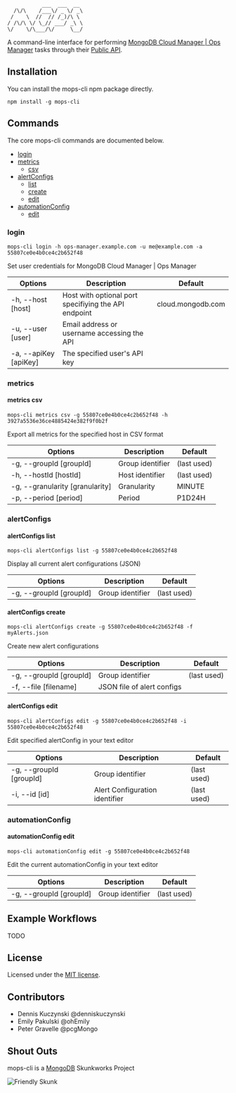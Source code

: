```
           ___  ___  __
  /\/\    /___\/ _ \/ _\
 /    \  //  // /_)/\ \
/ /\/\ \/ \_// ___/ _\ \
\/    \/\___/\/     \__/

```

A command-line interface for performing [MongoDB Cloud Manager | Ops Manager](https://cloud.mongodb.com) tasks through their [Public API](http://mms.mongodb.com/help/core/api/).

## Installation

You can install the mops-cli npm package directly.

`npm install -g mops-cli`


## Commands

The core mops-cli commands are documented below.

* [login](#login)
* [metrics](#metrics)
  * [csv](#metrics-csv)
* [alertConfigs](#alertConfigs)
  * [list](#alertConfigs-list)
  * [create](#alertConfigs-create)
  * [edit](#alertConfigs-edit)
* [automationConfig](#automationConfig)
  * [edit](#automationConfig-edit)

### login
`mops-cli login -h ops-manager.example.com -u me@example.com -a 55807ce0e4b0ce4c2b652f48`

Set user credentials for MongoDB Cloud Manager | Ops Manager

| Options               | Description                                          | Default           |
| ----------------------|------------------------------------------------------|-------------------|
| -h, --host [host]     | Host with optional port specifiying the API endpoint | cloud.mongodb.com |
| -u, --user [user]     | Email address or username accessing the API          |                   |
| -a, --apiKey [apiKey] | The specified user's API key                         |                   |

### metrics

#### metrics csv
`mops-cli metrics csv -g 55807ce0e4b0ce4c2b652f48 -h 3927a5536e36ce4885424e382f9f0b2f`

Export all metrics for the specified host in CSV format

| Options                 | Description                                          | Default           |
| ------------------------|------------------------------------------------------|-------------------|
| -g, --groupId [groupId] | Group identifier                                     | (last used)       |
| -h, --hostId [hostId]   | Host identifier                                      | (last used)       |
| -g, --granularity [granularity]   | Granularity                                | MINUTE            |
| -p, --period [period]   | Period                                               | P1D24H            |

### alertConfigs

#### alertConfigs list
`mops-cli alertConfigs list -g 55807ce0e4b0ce4c2b652f48`

Display all current alert configurations (JSON)

| Options                 | Description                                          | Default           |
| ------------------------|------------------------------------------------------|-------------------|
| -g, --groupId [groupId] | Group identifier                                     | (last used)       |

#### alertConfigs create
`mops-cli alertConfigs create -g 55807ce0e4b0ce4c2b652f48 -f myAlerts.json`

Create new alert configurations

| Options                 | Description                                          | Default           |
| ------------------------|------------------------------------------------------|-------------------|
| -g, --groupId [groupId] | Group identifier                                     | (last used)       |
| -f, --file [filename]   | JSON file of alert configs                           |                   |

#### alertConfigs edit
`mops-cli alertConfigs edit -g 55807ce0e4b0ce4c2b652f48 -i 55807ce0e4b0ce4c2b652f48`

Edit specified alertConfig in your text editor

| Options                 | Description                                          | Default           |
| ------------------------|------------------------------------------------------|-------------------|
| -g, --groupId [groupId] | Group identifier                                     | (last used)       |
| -i, --id [id]           | Alert Configuration identifier                       | (last used)       |

### automationConfig

#### automationConfig edit
`mops-cli automationConfig edit -g 55807ce0e4b0ce4c2b652f48`

Edit the current automationConfig in your text editor

| Options                 | Description                                          | Default           |
| ------------------------|------------------------------------------------------|-------------------|
| -g, --groupId [groupId] | Group identifier                                     | (last used)       |


## Example Workflows

TODO


## License
Licensed under the [MIT license](LICENSE-MIT "MIT License").


## Contributors
* Dennis Kuczynski @denniskuczynski
* Emily Pakulski @ohEmily
* Peter Gravelle @pcgMongo


## Shout Outs

mops-cli is a [MongoDB](http://www.mongodb.com) Skunkworks Project


![Friendly Skunk](http://s12.postimg.org/fxmtcosx9/skunkworks2.jpg)
